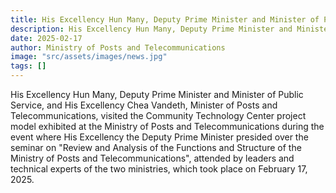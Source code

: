 ```yaml
---
title: His Excellency Hun Many, Deputy Prime Minister and Minister of Public Service, and His Excellency Chea Vandeth, Minister of Posts and Telecommunications
description: His Excellency Hun Many, Deputy Prime Minister and Minister of Public Service, and His Excellency Chea Vandeth, Minister of Posts and Telecommunications, visited the Community Technology Center project model exhibited at the Ministry of Posts and Telecommunications during the event where His Excellency the Deputy Prime Minister presided over the seminar on "Review and Analysis of the Functions and Structure of the Ministry of Posts and Telecommunications", attended by leaders and technical experts of the two ministries, which took place on February 17, 2025.
date: 2025-02-17
author: Ministry of Posts and Telecommunications
image: "src/assets/images/news.jpg"
tags: []
---
```


His Excellency Hun Many, Deputy Prime Minister and Minister of Public Service, and His Excellency Chea Vandeth, Minister of Posts and Telecommunications, visited the Community Technology Center project model exhibited at the Ministry of Posts and Telecommunications during the event where His Excellency the Deputy Prime Minister presided over the seminar on "Review and Analysis of the Functions and Structure of the Ministry of Posts and Telecommunications", attended by leaders and technical experts of the two ministries, which took place on February 17, 2025.
